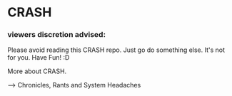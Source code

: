 # CRASH

### viewers discretion advised:
Please avoid reading this CRASH repo. Just go do something else. It's not for you. Have Fun! :D 

More about CRASH.


--> Chronicles, Rants and System Headaches